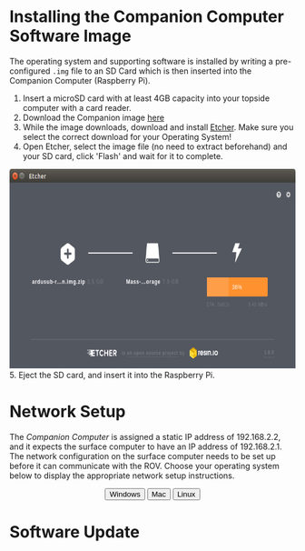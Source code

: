 # Installing the Companion Computer Software Image

The operating system and supporting software is installed by writing a pre-configured `.img` file to an SD Card which is then inserted into the Companion Computer (Raspberry Pi). 

1. Insert a microSD card with at least 4GB capacity into your topside computer with a card reader.
2. Download the Companion image [here](https://s3.amazonaws.com/downloads.bluerobotics.com/Pi/stable/ardusub-raspbian.img.zip)
3. While the image downloads, download and install [Etcher](https://etcher.io/). Make sure you select the correct download for your Operating System!
4. Open Etcher, select the image file (no need to extract beforehand) and your SD card, click 'Flash' and wait for it to complete.
<img src="/images/etcher.png" width="690" height="351">
5. Eject the SD card, and insert it into the Raspberry Pi.

# Network Setup

The *Companion Computer* is assigned a static IP address of 192.168.2.2, and it expects the surface computer to have an IP address of 192.168.2.1. The network configuration on the surface computer needs to be set up before it can communicate with the ROV. Choose your operating system below to display the appropriate network setup instructions.

<div align="center">
	<div style="display:inline-block" >
	<button type="button" onclick="{ document.getElementById('windowsDiv').style.display = 'block'; document.getElementById('macDiv').style.display = 'none'; document.getElementById('linuxDiv').style.display = 'none'; }">Windows</a>
	</div>
	<div style="display:inline-block">
	<button type="button" class="btn btn-primary" onclick="{ document.getElementById('macDiv').style.display = 'block'; document.getElementById('windowsDiv').style.display = 'none'; document.getElementById('linuxDiv').style.display = 'none'; }">Mac</a>
	</div>
	<div style="display:inline-block">
	<button type="button" class="btn btn-primary" onclick="{ document.getElementById('linuxDiv').style.display = 'block'; document.getElementById('macDiv').style.display = 'none'; document.getElementById('windowsDiv').style.display = 'none'; }">Linux</a>
	</div>
</div>
<div id="windowsDiv" style="display:none">

	<h1 id="windows">Windows 10</h1>
	<ol>
	<li><p>Go to <em>Control Panel</em> &gt; <em>Network and Sharing Center</em> and then choose &quot;Change adapter settings&quot;.</p>
	<p> <img src="../images/windows-setup/network-and-sharing-center-annotated.png" class="img-responsive img-center" style="max-width:800px"></p>
	</li>
	<li><p>Right click on the Ethernet adapter, then choose <em>Properties</em>.</p>
	<p> <img src="../images/windows-setup/network-connections-annotated.png" class="img-responsive img-center" style="max-width:800px"></p>
	</li>
	<li><p>In the properties dialog, choose <em>Internet Protocol Version 4 (TCP/IPv4)</em>, then click <em>Properties</em>.</p>
	<p> <img src="../images/windows-setup/internet-protocol-version-4-annotated.png" class="img-responsive img-center" style="max-width:800px"></p>
	</li>
	<li><p>Select &quot;Use the following IP address&quot; And enter 192.168.2.1 for the IP address and 255.255.255.0 for the Subnet mask. Then select OK.</p>
	<p> <img src="../images/windows-setup/static-ip-annotated.png" class="img-responsive img-center" style="max-width:800px"></p>
	</li>
	</ol>
	<p><strong>Firewall</strong></p>
	<ol>
	<li><p>Go to <em>Control Panel</em> &gt; <em>Windows Firewall</em> and then select &quot;Allow an app or feature through Windows Firewall&quot;.</p>
	</li>
	<li><p>Select &quot;Change Settings&quot; and then select &quot;Open source ground control app provided by QGroundControl dev team&quot; or &quot;QGroundControl&quot;.</p>
	<p> <img src="../images/windows-setup/windows-firewall-annotated.png" class="img-responsive img-center" style="max-width:800px"></p>
	</li>
	</ol>

</div>
<div id="macDiv" style="display:none">

	<h1 id="mac">Mac</h1>
	<ol>
	<li><p>Go to <em>System Preferences</em> &gt; <em>Network</em></p>
	</li>
	<li><p>If your computer has an Ethernet port, select Ethernet from the options on the left side. If you had to get a USB to Ethernet adapter, plug it in now then select it.</p>
	</li>
	<li><p>Select the dropdown next to &quot;Configure IPv4&quot; and then select &quot;Manually&quot;</p>
	</li>
	<li><p>Enter 192.168.2.1 for the IP Address and 255.255.255.0 for the Subnet Mask and then select apply.</p>
	<p> <img src="../images/mac-setup/mac-network-settings-annotated.png" class="img-responsive img-center" style="max-width:800px"></p>
	</li>
	</ol>

</div>
<div id="linuxDiv" style="display:none">

	<h1 id="linux">Linux (Ubuntu 16.04)</h1>
	<ol>
	<li><p>Click the Network Icon in the toolbar at the top of the screen, and click &quot;Edit Connections...&quot;</p>
	<p> <img src="../images/linux-setup/LinuxStep1.png" class="img-responsive img-center" style="max-width:800px"></p>
	</li>
	<li><p>Click &quot;Add&quot;</p>
	<p> <img src="../images/linux-setup/LinuxStep2.png" class="img-responsive img-center" style="max-width:800px"></p>
	</li>
	<li><p>Select &quot;Ethernet&quot; for the connection type and click &quot;Create...&quot;</p>
	<p> <img src="../images/linux-setup/LinuxStep3.png" class="img-responsive img-center" style="max-width:800px"></p>
	</li>
	<li><p>From the &quot;Device MAC Address&quot; dropdown, select the ethernet interface you want to use. If you are using the built in ethernet card on your computer, there will be only one choice. If you are using a USB to Ethernet adapter, find out which interface corresponds to the adapter by looking at the options before and after plugging the adapter into the computer.</p>
	<p> <img src="../images/linux-setup/LinuxStep4.png" class="img-responsive img-center" style="max-width:800px"></p>
	</li>
	<li><p>Click the &quot;IPv4 Settings&quot; tab, and from the &quot;Method&quot; dropdown menu, select &quot;Manual&quot;. Click &quot;Add&quot;, and enter 192.168.2.1 for the Address, 255.255.255.0 for the Netmask and 0.0.0.0 for the Gateway. Click &quot;Save...&quot; to complete the setup.</p>
	<p> <img src="../images/linux-setup/LinuxStep5.png" class="img-responsive img-center" style="max-width:800px"></p>
	</li>
	</ol>

	<h1 id="linux">Linux (Ubuntu 18.04)</h1>
	<ol>
	<li><p>Click on the Wifi icon in the toolbar at the top of the screen. Ubuntu 18.04 saves the profiles of every connection you make. If the pi is connected to the computer via USB to Ethernet convertor, click on &quot;Ethernet Connecting&quot;/&quot;USB Ethernet Connecting.&quot; If the pi is connected to the computer directly via an Ethernet Cable, click on &quot;Wired Connecting&quot;/&quot;PCI Ethernet Connecting.&quot; From the drop-down menu, select &quot;Wired Settings&quot;</p>
	<p> <img src="../images/linux-setup/18.04(1).png" class="img-responsive img-center" style="max-width:400px"></p>
	<p> <img src="../images/linux-setup/18.04(2).png" class="img-responsive img-center" style="max-width:400px"></p>
	</li>
	<li><p>Click on the gear icon next to your connection type.</p>
	<p> <img src="../images/linux-setup/18.04(3).png" class="img-responsive img-center" style="max-width:800px"></p>
	</li>
	<li><p>Go to the &quot;IPv4&quot; tab for the connection type. Select IPv4 Method as &quot;Manual&quot; and enter the address information as shown in the figure. Click &quot;Apply&quot; to complete the setup.</p>
	<p> <img src="../images/linux-setup/18.04(4).png" class="img-responsive img-center" style="max-width:800px"></p>
	<p> <img src="../images/linux-setup/18.04(5).png" class="img-responsive img-center" style="max-width:800px"></p>
	</li>
	</ol>

</div>

# Software Update
